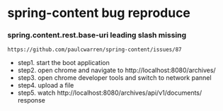 # spring-content bug reproduce


### spring.content.rest.base-uri leading slash missing 

    https://github.com/paulcwarren/spring-content/issues/87
    
    
- step1. start the boot application
- step2. open chrome and navigate to http://localhost:8080/archives/
- step3. open chrome developer tools and switch to network pannel
- step4. upload a file
- step5. watch http://localhost:8080/archives/api/v1/documents/ response